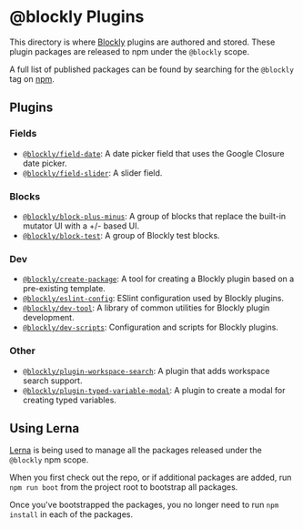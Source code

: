 # @blockly Plugins

This directory is where [Blockly](http://github.com/google/blockly) plugins are
authored and stored. These plugin packages are released to npm under the
``@blockly`` scope.

A full list of published packages can be found by searching for the ``@blockly``
tag on [npm](https://www.npmjs.com/search?q=%40blockly).

## Plugins

### Fields

- [``@blockly/field-date``](field-date/): A date picker field that uses the
Google Closure date picker.
- [``@blockly/field-slider``](field-slider/): A slider field.

### Blocks

- [``@blockly/block-plus-minus``](block-plus-minus/): A group of blocks that
replace the built-in mutator UI with a +/- based UI.
- [``@blockly/block-test``](block-test/): A group of Blockly test blocks.

### Dev

- [``@blockly/create-package``](dev-create/): A tool for creating a Blockly
plugin based on a pre-existing template.
- [``@blockly/eslint-config``](eslint-config/): ESlint configuration used by
Blockly plugins.
- [``@blockly/dev-tool``](dev-tools/): A library of common utilities for Blockly
plugin development.
- [``@blockly/dev-scripts``](dev-scripts/): Configuration and scripts for Blockly
plugins.

### Other

- [``@blockly/plugin-workspace-search``](workspace-search/): A plugin that adds
workspace search support.
- [``@blockly/plugin-typed-variable-modal``](typed-variable-modal/): A plugin to
create a modal for creating typed variables.


## Using Lerna

[Lerna](https://lerna.js.org/) is being used to manage all the packages released
under the ``@blockly`` npm scope.

When you first check out the repo, or if additional packages are added, run
``npm run boot`` from the project root to bootstrap all packages.

Once you've bootstrapped the packages, you no longer need to run ``npm install``
in each of the packages.
